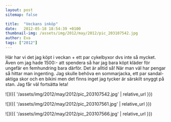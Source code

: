 ```yaml
---
layout: post
sitemap: false

title:  "Veckans inköp"
date:   2012-05-18 18:54:39 +0100
thumbnail-img: /assets/img/2012/may/2012/pic_203107542.jpg
author: Eva
tags: ["2012"]
---
```


Här har vi det jag köpt i veckan + ett par cykelbyxor dvs inte så mycket. Även om jag hade 1500:- att spendera så har jag bara köpt kläder för ungefär en femhundring bara därför. Det är alltid så! När man väl har pengar så hittar man ingenting. Jag skulle behöva en sommarjacka, ett par sandal-aktiga skor och en bikini men det finns inget jag tycker är särskilt snyggt på stan. Jag får väl fortsätta leta!

![]({{ '/assets/img/2012/may/2012/pic_203107542.jpg'  | relative_url }})

![]({{ '/assets/img/2012/may/2012/pic_203107561.jpg'  | relative_url }})

![]({{ '/assets/img/2012/may/2012/pic_203107566.jpg'  | relative_url }})

